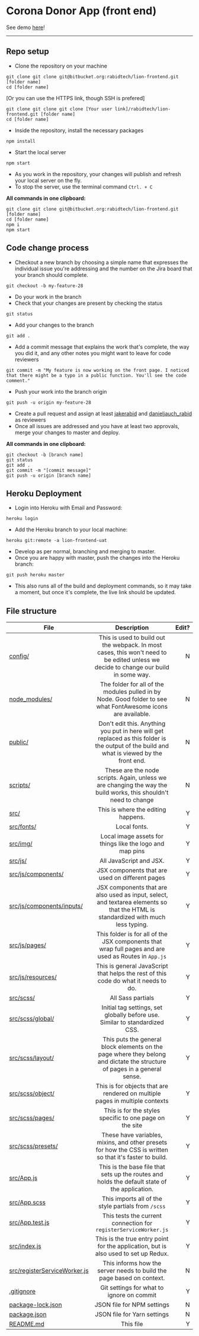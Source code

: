 # Corona Donor App (front end)

See demo [here](https://lion-frontend-uat.herokuapp.com/)!

---

## Repo setup

* Clone the repository on your machine

```
git clone git clone git@bitbucket.org:rabidtech/lion-frontend.git [folder name]
cd [folder name]
```

[Or you can use the HTTPS link, though SSH is prefered]

```
git clone git clone git clone [Your user link]/rabidtech/lion-frontend.git [folder name]
cd [folder name]
```

* Inside the repository, install the necessary packages

```
npm install
```

* Start the local server

```
npm start
```

* As you work in the repository, your changes will publish and refresh your local server on the fly.
* To stop the server, use the terminal command `Ctrl. + C`

**All commands in one clipboard:**

```
git clone git clone git@bitbucket.org:rabidtech/lion-frontend.git [folder name]
cd [folder name]
npm i
npm start
```

## Code change process

* Checkout a new branch by choosing a simple name that expresses the individual issue you're addressing and the number on the Jira board that your branch should complete.

```
git checkout -b my-feature-28
```

* Do your work in the branch
* Check that your changes are present by checking the status

```
git status
```

* Add your changes to the branch

```
git add .
```

* Add a commit message that explains the work that's complete, the way you did it, and any other notes you might want to leave for code reviewers

```
git commit -m "My feature is now working on the front page. I noticed that there might be a typo in a public function. You'll see the code comment."
```

* Push your work into the branch origin

```
git push -u origin my-feature-28
```

* Create a pull request and assign at least [jakerabid](https://bitbucket.org/jakerabid/) and [danieljauch_rabid](https://bitbucket.org/danieljauch_rabid/) as reviewers
* Once all issues are addressed and you have at least two approvals, merge your changes to master and deploy.

**All commands in one clipboard:**

```
git checkout -b [branch name]
git status
git add .
git commit -m "[commit message]"
git push -u origin [branch name]
```

## Heroku Deployment

* Login into Heroku with Email and Password:

```
heroku login
```

* Add the Heroku branch to your local machine:

```
heroku git:remote -a lion-frontend-uat
```

* Develop as per normal, branching and merging to master.
* Once you are happy with master, push the changes into the Heroku branch:

```
git push heroku master
```

* This also runs all of the build and deployment commands, so it may take a moment, but once it's complete, the live link should be updated.

## File structure

| File                                                                                                                  |                                                                Description                                                                 | Edit? |
| --------------------------------------------------------------------------------------------------------------------- | :----------------------------------------------------------------------------------------------------------------------------------------: | ----: |
| [config/](https://bitbucket.org/rabidtech/lion-frontend/src/master/config/)                                           |    This is used to build out the webpack. In most cases, this won't need to be edited unless we decide to change our build in some way.    |     N |
| [node_modules/](https://bitbucket.org/rabidtech/lion-frontend/src/master/node_modules/)                               |               The folder for all of the modules pulled in by Node. Good folder to see what FontAwesome icons are available.                |     N |
| [public/](https://bitbucket.org/rabidtech/lion-frontend/src/master/public/)                                           | Don't edit this. Anything you put in here will get replaced as this folder is the output of the build and what is viewed by the front end. |     N |
| [scripts/](https://bitbucket.org/rabidtech/lion-frontend/src/master/scripts/)                                         |              These are the node scripts. Again, unless we are changing the way the build works, this shouldn't need to change              |     N |
| [src/](https://bitbucket.org/rabidtech/lion-frontend/src/master/src/)                                                 |                                                     This is where the editing happens.                                                     |     Y |
| [src/fonts/](https://bitbucket.org/rabidtech/lion-frontend/src/master/src/fonts/)                                     |                                                                Local fonts.                                                                |     Y |
| [src/img/](https://bitbucket.org/rabidtech/lion-frontend/src/master/src/img/)                                         |                                          Local image assets for things like the logo and map pins                                          |     Y |
| [src/js/](https://bitbucket.org/rabidtech/lion-frontend/src/master/src/js/)                                           |                                                          All JavaScript and JSX.                                                           |     Y |
| [src/js/components/](https://bitbucket.org/rabidtech/lion-frontend/src/master/src/js/components/)                     |                                              JSX components that are used on different pages                                               |     Y |
| [src/js/components/inputs/](https://bitbucket.org/rabidtech/lion-frontend/src/master/src/js/components/inputs/)       |     JSX components that are also used as input, select, and textarea elements so that the HTML is standardized with much less typing.      |     Y |
| [src/js/pages/](https://bitbucket.org/rabidtech/lion-frontend/src/master/src/js/pages/)                               |                    This folder is for all of the JSX components that wrap full pages and are used as Routes in `App.js`                    |     Y |
| [src/js/resources/](https://bitbucket.org/rabidtech/lion-frontend/src/master/src/js/resources/)                       |                            This is general JavaScript that helps the rest of this code do what it needs to do.                             |     Y |
| [src/scss/](https://bitbucket.org/rabidtech/lion-frontend/src/master/)                                                |                                                             All Sass partials                                                              |     Y |
| [src/scss/global/](https://bitbucket.org/rabidtech/lion-frontend/src/master/src/scss/)                                |                                Initial tag settings, set globally before use. Similar to standardized CSS.                                 |     Y |
| [src/scss/layout/](https://bitbucket.org/rabidtech/lion-frontend/src/master/src/scss/layout/)                         |         This puts the general block elements on the page where they belong and dictate the structure of pages in a general sense.          |     Y |
| [src/scss/object/](https://bitbucket.org/rabidtech/lion-frontend/src/master/src/scss/object/)                         |                                This is for objects that are rendered on multiple pages in multiple contexts                                |     Y |
| [src/scss/pages/](https://bitbucket.org/rabidtech/lion-frontend/src/master/src/scss/pages/)                           |                                          This is for the styles specific to one page on the site                                           |     Y |
| [src/scss/presets/](https://bitbucket.org/rabidtech/lion-frontend/src/master/src/scss/presets/)                       |                  These have variables, mixins, and other presets for how the CSS is written so that it's faster to build.                  |     Y |
| [src/App.js](https://bitbucket.org/rabidtech/lion-frontend/src/master/src/App.js)                                     |                       This is the base file that sets up the routes and holds the default state of the application.                        |     Y |
| [src/App.scss](https://bitbucket.org/rabidtech/lion-frontend/src/master/src/App.scss)                                 |                                            This imports all of the style partials from `/scss`                                             |     Y |
| [src/App.test.js](https://bitbucket.org/rabidtech/lion-frontend/src/master/src/App.test.js)                           |                                      This tests the current connection for `registerServiceWorker.js`                                      |     Y |
| [src/index.js](https://bitbucket.org/rabidtech/lion-frontend/src/master/src/index.js)                                 |                            This is the true entry point for the application, but is also used to set up Redux.                             |     Y |
| [src/registerServiceWorker.js](https://bitbucket.org/rabidtech/lion-frontend/src/master/src/registerServiceWorker.js) |                                   This informs how the server needs to build the page based on context.                                    |     N |
| [.gitignore](https://bitbucket.org/rabidtech/lion-frontend/src/master/.gitignore)                                     |                                                 Git settings for what to ignore on commit                                                  |     Y |
| [package-lock.json](https://bitbucket.org/rabidtech/lion-frontend/src/master/package-lock.json)                       |                                                         JSON file for NPM settings                                                         |     N |
| [package.json](https://bitbucket.org/rabidtech/lion-frontend/src/master/package.json)                                 |                                                        JSON file for Yarn settings                                                         |     N |
| [README.md](https://bitbucket.org/rabidtech/lion-frontend/src/master/README.md)                                       |                                                                 This file                                                                  |     Y |
